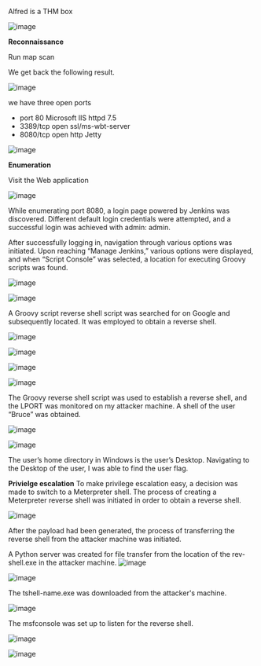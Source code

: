 Alfred is a THM box 

![image](https://github.com/user-attachments/assets/a13253ae-f2f2-4067-beab-119b4877f6a3)

**Reconnaissance**

Run map scan 

We get back the following result.

![image](https://github.com/user-attachments/assets/962f85c2-e284-4a72-a29c-8e9ab3bc8aea)


we have three open ports 

* port 80 Microsoft IIS httpd 7.5
* 3389/tcp open  ssl/ms-wbt-server
* 8080/tcp open  http Jetty  


![image](https://github.com/user-attachments/assets/f34d690d-d1b3-4409-a439-38055eb37d61)

**Enumeration**

Visit the Web application 

![image](https://github.com/user-attachments/assets/a3fa0f46-856d-4932-9cb3-045f0e76a5a0)

While enumerating port 8080, a login page powered by Jenkins was discovered. Different default login credentials were attempted, and a successful login was achieved with admin: admin.

After successfully logging in, navigation through various options was initiated. Upon reaching “Manage Jenkins,” various options were displayed, and when “Script Console” was selected, a location for executing Groovy scripts was found.

![image](https://github.com/user-attachments/assets/8ba03aae-04e1-4b29-9954-2d4e275d1ddb)

![image](https://github.com/user-attachments/assets/809f477d-1b64-437a-958d-73b1f98c6c08)

A Groovy script reverse shell script was searched for on Google and subsequently located. It was employed to obtain a reverse shell.

![image](https://github.com/user-attachments/assets/8f5f713e-5875-4e1c-bcad-413c050d6a08)

![image](https://github.com/user-attachments/assets/da967f3d-e12b-4c2f-b249-7d615a5202e7)


![image](https://github.com/user-attachments/assets/41355bdf-3451-4df2-874c-4e512942d595)


![image](https://github.com/user-attachments/assets/90e237ef-9b31-4c8e-b253-8cd13c3a7a60)

The Groovy reverse shell script was used to establish a reverse shell, and the LPORT was monitored on my attacker machine. A shell of the user “Bruce” was obtained.

![image](https://github.com/user-attachments/assets/c1b7c5c0-f552-4add-986d-617019f7fd9c)

![image](https://github.com/user-attachments/assets/ab06e2f7-39c9-45d9-b937-dba5fb412f12)

The user’s home directory in Windows is the user’s Desktop. Navigating to the Desktop of the user, I was able to find the user flag.

**Privielge escalation**
To make privilege escalation easy, a decision was made to switch to a Meterpreter shell. The process of creating a Meterpreter reverse shell was initiated in order to obtain a reverse shell.

![image](https://github.com/user-attachments/assets/05542ece-76a4-4190-98d9-4e1d5b78f7c5)

After the payload had been generated, the process of transferring the reverse shell from the attacker machine was initiated.

A Python server was created for file transfer from the location of the rev-shell.exe in the attacker machine.
![image](https://github.com/user-attachments/assets/92afa088-ddde-4ce5-837d-83fb451dcf72)

![image](https://github.com/user-attachments/assets/2997b86c-730f-4f53-8031-91162a28b500)

The tshell-name.exe was downloaded from the attacker's machine.

![image](https://github.com/user-attachments/assets/de9727e0-90fd-43b2-9e28-4f14e0595ec9)

The msfconsole was set up to listen for the reverse shell.

![image](https://github.com/user-attachments/assets/2b74841b-2799-4861-aec8-7998512e5d74)

![image](https://github.com/user-attachments/assets/3bd507ba-128d-4dd1-8ef8-bd8790c29e65)




